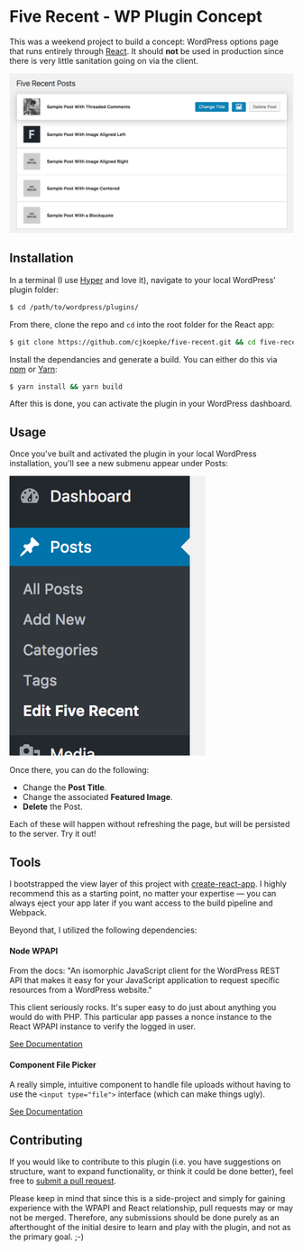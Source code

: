 # Five Recent - WP Plugin Concept
This was a weekend project to build a concept: WordPress options page that runs entirely through [React](https://reactjs.org). It should **not** be used in production since there is very little sanitation going on via the client.

![Admin View](https://github.com/cjkoepke/five-recent/blob/master/docs/five-recent-admin.png "Administration View Example")

## Installation
In a terminal (I use [Hyper](https://hyper.is/) and love it), navigate to your local WordPress' plugin folder:
```bash
$ cd /path/to/wordpress/plugins/
```

From there, clone the repo and `cd` into the root folder for the React app:
```bash
$ git clone https://github.com/cjkoepke/five-recent.git && cd five-recent/view
```

Install the dependancies and generate a build. You can either do this via [npm](https://npmjs.org) or [Yarn](https://yarnpkg.com/en/):
```bash
$ yarn install && yarn build
```

After this is done, you can activate the plugin in your WordPress dashboard.

## Usage
Once you've built and activated the plugin in your local WordPress installation, you'll see a new submenu appear under Posts:

![Navigation Submenu for Five Recent](https://github.com/cjkoepke/five-recent/blob/master/docs/navigation.png "Navigation Example")

Once there, you can do the following:

- Change the **Post Title**.
- Change the associated **Featured Image**.
- **Delete** the Post.

Each of these will happen without refreshing the page, but will be persisted to the server. Try it out!

## Tools
I bootstrapped the view layer of this project with [create-react-app](https://github.com/facebookincubator/create-react-app). I highly recommend this as a starting point, no matter your expertise — you can always eject your app later if you want access to the build pipeline and Webpack.

Beyond that, I utilized the following dependencies:

#### Node WPAPI
From the docs: "An isomorphic JavaScript client for the WordPress REST API that makes it easy for your JavaScript application to request specific resources from a WordPress website."

This client seriously rocks. It's super easy to do just about anything you would do with PHP. This particular app passes a nonce instance to the React WPAPI instance to verify the logged in user.

[See Documentation](http://wp-api.org/node-wpapi/)

#### Component File Picker
A really simple, intuitive component to handle file uploads without having to use the `<input type="file">` interface (which can make things ugly).

[See Documentation](https://www.npmjs.com/package/component-file-picker)

## Contributing
If you would like to contribute to this plugin (i.e. you have suggestions on structure, want to expand functionality, or think it could be done better), feel free to [submit a pull request](https://github.com/cjkoepke/five-recent/compare).

Please keep in mind that since this is a side-project and simply for gaining experience with the WPAPI and React relationship, pull requests may or may not be merged. Therefore, any submissions should be done purely as an afterthought of the initial desire to learn and play with the plugin, and not as the primary goal. ;-)
